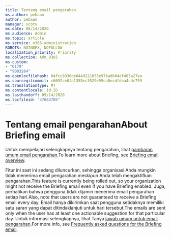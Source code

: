 ```yaml
---
title: Tentang email pengarahan
ms.author: pebaum
author: pebaum
manager: scotv
ms.date: 08/14/2020
ms.audience: Admin
ms.topic: article
ms.service: o365-administration
ROBOTS: NOINDEX, NOFOLLOW
localization_priority: Priority
ms.collection: Adm_O365
ms.custom:
- "6179"
- "9003284"
ms.openlocfilehash: 04fcc9930de844d221033e976adb04ef483a27ea
ms.sourcegitcommit: c6692ce0fa1358ec3529e59ca0ecdfdea4cdc759
ms.translationtype: MT
ms.contentlocale: id-ID
ms.lasthandoff: 09/14/2020
ms.locfileid: "47663705"
---
```

# <a name="about-briefing-email"></a><span data-ttu-id="bfad4-102">Tentang email pengarahan</span><span class="sxs-lookup"><span data-stu-id="bfad4-102">About Briefing email</span></span>

<span data-ttu-id="bfad4-103">Untuk mempelajari selengkapnya tentang pengarahan, lihat [gambaran umum email pengarahan](https://docs.microsoft.com/briefing/be-overview).</span><span class="sxs-lookup"><span data-stu-id="bfad4-103">To learn more about Briefing, see [Briefing email overview](https://docs.microsoft.com/briefing/be-overview).</span></span>  

<span data-ttu-id="bfad4-104">Fitur ini saat ini sedang diluncurkan, sehingga organisasi Anda mungkin tidak menerima email pengarahan meskipun Anda telah mengaktifkan pengarahan.</span><span class="sxs-lookup"><span data-stu-id="bfad4-104">This feature is currently being rolled out, so your organization might not receive the Briefing email even if you have Briefing enabled.</span></span> <span data-ttu-id="bfad4-105">Juga, perhatikan bahwa pengguna tidak dijamin menerima email pengarahan setiap hari.</span><span class="sxs-lookup"><span data-stu-id="bfad4-105">Also, note that users are not guaranteed to receive a Briefing email every day.</span></span> <span data-ttu-id="bfad4-106">Email hanya dikirimkan saat pengguna setidaknya memiliki satu saran yang dapat ditindaklanjuti untuk hari tersebut.</span><span class="sxs-lookup"><span data-stu-id="bfad4-106">The emails are sent only when the user has at least one actionable suggestion for that particular day.</span></span> <span data-ttu-id="bfad4-107">Untuk informasi selengkapnya, lihat Tanya [jawab umum untuk email pengarahan](https://docs.microsoft.com/briefing/be-faqs).</span><span class="sxs-lookup"><span data-stu-id="bfad4-107">For more info, see [Frequently asked questions for the Briefing email](https://docs.microsoft.com/briefing/be-faqs).</span></span>